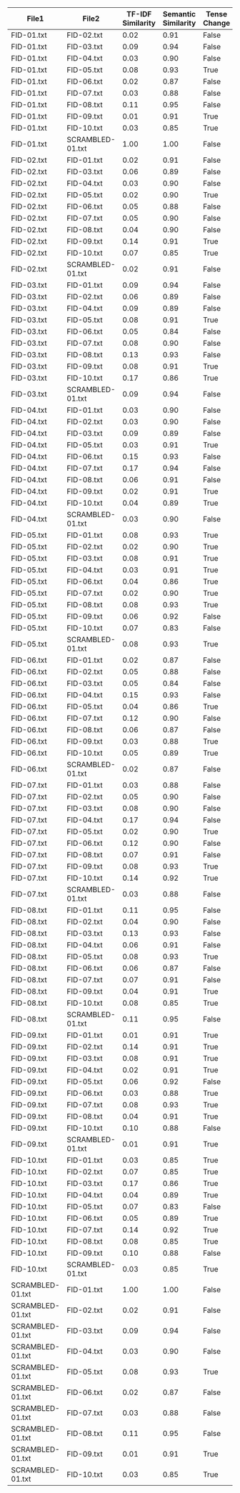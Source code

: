 | File1 | File2 | TF-IDF Similarity | Semantic Similarity | Tense Change | Voice Change |
|-------|-------|-------------------|---------------------|--------------|-------------|
| FID-01.txt | FID-02.txt | 0.02 | 0.91 | False | False |
| FID-01.txt | FID-03.txt | 0.09 | 0.94 | False | False |
| FID-01.txt | FID-04.txt | 0.03 | 0.90 | False | False |
| FID-01.txt | FID-05.txt | 0.08 | 0.93 | True | False |
| FID-01.txt | FID-06.txt | 0.02 | 0.87 | False | False |
| FID-01.txt | FID-07.txt | 0.03 | 0.88 | False | False |
| FID-01.txt | FID-08.txt | 0.11 | 0.95 | False | False |
| FID-01.txt | FID-09.txt | 0.01 | 0.91 | True | False |
| FID-01.txt | FID-10.txt | 0.03 | 0.85 | True | False |
| FID-01.txt | SCRAMBLED-01.txt | 1.00 | 1.00 | False | False |
| FID-02.txt | FID-01.txt | 0.02 | 0.91 | False | False |
| FID-02.txt | FID-03.txt | 0.06 | 0.89 | False | False |
| FID-02.txt | FID-04.txt | 0.03 | 0.90 | False | False |
| FID-02.txt | FID-05.txt | 0.02 | 0.90 | True | False |
| FID-02.txt | FID-06.txt | 0.05 | 0.88 | False | False |
| FID-02.txt | FID-07.txt | 0.05 | 0.90 | False | False |
| FID-02.txt | FID-08.txt | 0.04 | 0.90 | False | False |
| FID-02.txt | FID-09.txt | 0.14 | 0.91 | True | False |
| FID-02.txt | FID-10.txt | 0.07 | 0.85 | True | False |
| FID-02.txt | SCRAMBLED-01.txt | 0.02 | 0.91 | False | False |
| FID-03.txt | FID-01.txt | 0.09 | 0.94 | False | False |
| FID-03.txt | FID-02.txt | 0.06 | 0.89 | False | False |
| FID-03.txt | FID-04.txt | 0.09 | 0.89 | False | False |
| FID-03.txt | FID-05.txt | 0.08 | 0.91 | True | False |
| FID-03.txt | FID-06.txt | 0.05 | 0.84 | False | False |
| FID-03.txt | FID-07.txt | 0.08 | 0.90 | False | False |
| FID-03.txt | FID-08.txt | 0.13 | 0.93 | False | False |
| FID-03.txt | FID-09.txt | 0.08 | 0.91 | True | False |
| FID-03.txt | FID-10.txt | 0.17 | 0.86 | True | False |
| FID-03.txt | SCRAMBLED-01.txt | 0.09 | 0.94 | False | False |
| FID-04.txt | FID-01.txt | 0.03 | 0.90 | False | False |
| FID-04.txt | FID-02.txt | 0.03 | 0.90 | False | False |
| FID-04.txt | FID-03.txt | 0.09 | 0.89 | False | False |
| FID-04.txt | FID-05.txt | 0.03 | 0.91 | True | False |
| FID-04.txt | FID-06.txt | 0.15 | 0.93 | False | False |
| FID-04.txt | FID-07.txt | 0.17 | 0.94 | False | False |
| FID-04.txt | FID-08.txt | 0.06 | 0.91 | False | False |
| FID-04.txt | FID-09.txt | 0.02 | 0.91 | True | False |
| FID-04.txt | FID-10.txt | 0.04 | 0.89 | True | False |
| FID-04.txt | SCRAMBLED-01.txt | 0.03 | 0.90 | False | False |
| FID-05.txt | FID-01.txt | 0.08 | 0.93 | True | False |
| FID-05.txt | FID-02.txt | 0.02 | 0.90 | True | False |
| FID-05.txt | FID-03.txt | 0.08 | 0.91 | True | False |
| FID-05.txt | FID-04.txt | 0.03 | 0.91 | True | False |
| FID-05.txt | FID-06.txt | 0.04 | 0.86 | True | False |
| FID-05.txt | FID-07.txt | 0.02 | 0.90 | True | False |
| FID-05.txt | FID-08.txt | 0.08 | 0.93 | True | False |
| FID-05.txt | FID-09.txt | 0.06 | 0.92 | False | False |
| FID-05.txt | FID-10.txt | 0.07 | 0.83 | False | False |
| FID-05.txt | SCRAMBLED-01.txt | 0.08 | 0.93 | True | False |
| FID-06.txt | FID-01.txt | 0.02 | 0.87 | False | False |
| FID-06.txt | FID-02.txt | 0.05 | 0.88 | False | False |
| FID-06.txt | FID-03.txt | 0.05 | 0.84 | False | False |
| FID-06.txt | FID-04.txt | 0.15 | 0.93 | False | False |
| FID-06.txt | FID-05.txt | 0.04 | 0.86 | True | False |
| FID-06.txt | FID-07.txt | 0.12 | 0.90 | False | False |
| FID-06.txt | FID-08.txt | 0.06 | 0.87 | False | False |
| FID-06.txt | FID-09.txt | 0.03 | 0.88 | True | False |
| FID-06.txt | FID-10.txt | 0.05 | 0.89 | True | False |
| FID-06.txt | SCRAMBLED-01.txt | 0.02 | 0.87 | False | False |
| FID-07.txt | FID-01.txt | 0.03 | 0.88 | False | False |
| FID-07.txt | FID-02.txt | 0.05 | 0.90 | False | False |
| FID-07.txt | FID-03.txt | 0.08 | 0.90 | False | False |
| FID-07.txt | FID-04.txt | 0.17 | 0.94 | False | False |
| FID-07.txt | FID-05.txt | 0.02 | 0.90 | True | False |
| FID-07.txt | FID-06.txt | 0.12 | 0.90 | False | False |
| FID-07.txt | FID-08.txt | 0.07 | 0.91 | False | False |
| FID-07.txt | FID-09.txt | 0.08 | 0.93 | True | False |
| FID-07.txt | FID-10.txt | 0.14 | 0.92 | True | False |
| FID-07.txt | SCRAMBLED-01.txt | 0.03 | 0.88 | False | False |
| FID-08.txt | FID-01.txt | 0.11 | 0.95 | False | False |
| FID-08.txt | FID-02.txt | 0.04 | 0.90 | False | False |
| FID-08.txt | FID-03.txt | 0.13 | 0.93 | False | False |
| FID-08.txt | FID-04.txt | 0.06 | 0.91 | False | False |
| FID-08.txt | FID-05.txt | 0.08 | 0.93 | True | False |
| FID-08.txt | FID-06.txt | 0.06 | 0.87 | False | False |
| FID-08.txt | FID-07.txt | 0.07 | 0.91 | False | False |
| FID-08.txt | FID-09.txt | 0.04 | 0.91 | True | False |
| FID-08.txt | FID-10.txt | 0.08 | 0.85 | True | False |
| FID-08.txt | SCRAMBLED-01.txt | 0.11 | 0.95 | False | False |
| FID-09.txt | FID-01.txt | 0.01 | 0.91 | True | False |
| FID-09.txt | FID-02.txt | 0.14 | 0.91 | True | False |
| FID-09.txt | FID-03.txt | 0.08 | 0.91 | True | False |
| FID-09.txt | FID-04.txt | 0.02 | 0.91 | True | False |
| FID-09.txt | FID-05.txt | 0.06 | 0.92 | False | False |
| FID-09.txt | FID-06.txt | 0.03 | 0.88 | True | False |
| FID-09.txt | FID-07.txt | 0.08 | 0.93 | True | False |
| FID-09.txt | FID-08.txt | 0.04 | 0.91 | True | False |
| FID-09.txt | FID-10.txt | 0.10 | 0.88 | False | False |
| FID-09.txt | SCRAMBLED-01.txt | 0.01 | 0.91 | True | False |
| FID-10.txt | FID-01.txt | 0.03 | 0.85 | True | False |
| FID-10.txt | FID-02.txt | 0.07 | 0.85 | True | False |
| FID-10.txt | FID-03.txt | 0.17 | 0.86 | True | False |
| FID-10.txt | FID-04.txt | 0.04 | 0.89 | True | False |
| FID-10.txt | FID-05.txt | 0.07 | 0.83 | False | False |
| FID-10.txt | FID-06.txt | 0.05 | 0.89 | True | False |
| FID-10.txt | FID-07.txt | 0.14 | 0.92 | True | False |
| FID-10.txt | FID-08.txt | 0.08 | 0.85 | True | False |
| FID-10.txt | FID-09.txt | 0.10 | 0.88 | False | False |
| FID-10.txt | SCRAMBLED-01.txt | 0.03 | 0.85 | True | False |
| SCRAMBLED-01.txt | FID-01.txt | 1.00 | 1.00 | False | False |
| SCRAMBLED-01.txt | FID-02.txt | 0.02 | 0.91 | False | False |
| SCRAMBLED-01.txt | FID-03.txt | 0.09 | 0.94 | False | False |
| SCRAMBLED-01.txt | FID-04.txt | 0.03 | 0.90 | False | False |
| SCRAMBLED-01.txt | FID-05.txt | 0.08 | 0.93 | True | False |
| SCRAMBLED-01.txt | FID-06.txt | 0.02 | 0.87 | False | False |
| SCRAMBLED-01.txt | FID-07.txt | 0.03 | 0.88 | False | False |
| SCRAMBLED-01.txt | FID-08.txt | 0.11 | 0.95 | False | False |
| SCRAMBLED-01.txt | FID-09.txt | 0.01 | 0.91 | True | False |
| SCRAMBLED-01.txt | FID-10.txt | 0.03 | 0.85 | True | False |
